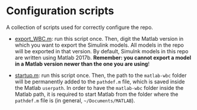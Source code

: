 # Configuration scripts

A collection of scripts used for correctly configure the repo.

- [export_WBC.m](export_WBC.m): run this script once. Then, digit the Matlab version in which you want to export the Simulink models. All models in the repo will be exported in that version. By default, Simulnk models in this repo are written using Matlab 2017b. **Remember: you cannot export a model in a Matlab version newer than the one you are using**! 

- [startup.m](startup.m): run this script once. Then, the path to the `matlab-wbc` folder will be permanently added to the `pathdef.m` file, which is saved inside the Matlab `userpath`. In order to have the `matlab-wbc` folder inside the Matlab path, it is required to start Matlab from the folder where the `pathdef.m` file is (in general, `~/Documents/MATLAB`).





